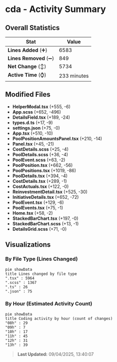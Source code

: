 # cda - Activity Summary 

## Overall Statistics

| Stat                   | Value                                                             |
| ---------------------- | ----------------------------------------------------------------- |
| **Lines Added** (➕)   | 6583                                          |
| **Lines Removed** (➖) | 849                                        |
| **Net Change** (↕)    | 5734                |
| **Active Time** (⌚)   | 233 minutes |


## Modified Files
- **HelperModal.tsx** (+555, -6)
- **App.scss** (+652, -496)
- **DetailsField.tsx** (+189, -24)
- **types.d.ts** (+17, -9)
- **settings.json** (+75, -0)
- **App.tsx** (+510, -10)
- **PoolPositionAmountsPanel.tsx** (+210, -14)
- **Panel.tsx** (+45, -21)
- **CostDetails.scss** (+25, -4)
- **PoolDetails.scss** (+36, -4)
- **PoolEvent.scss** (+63, -2)
- **PoolPosition.tsx** (+662, -56)
- **PoolPositions.tsx** (+1019, -86)
- **PoolDetails.tsx** (+394, -4)
- **CostDetails.tsx** (+289, -1)
- **CostActuals.tsx** (+122, -0)
- **ReinvestmentDetail.tsx** (+525, -30)
- **InitiativeDetails.tsx** (+652, -72)
- **PoolEvent.tsx** (+129, -6)
- **PoolEvents.tsx** (+75, -1)
- **Home.tsx** (+58, -2)
- **StackedBarChart.tsx** (+197, -0)
- **StackedBarChart.scss** (+13, -1)
- **DetailsGrid.scss** (+71, -0)

## Visualizations

### By File Type (Lines Changed)

```mermaid
pie showData
title Lines changed by file type
".tsx" : 5964
".scss" : 1367
".ts" : 26
".json" : 75
```

### By Hour (Estimated Activity Count)

```mermaid
pie showData
title Coding activity by hour (count of changes)
"08h" : 29
"09h" : 7
"10h" : 17
"11h" : 45
"12h" : 31
"13h" : 39
```


> **Last Updated:** 09/04/2025, 13:40:07